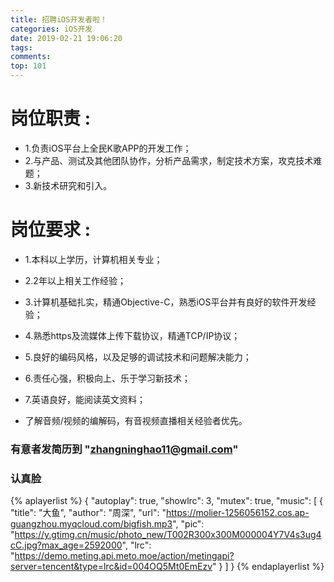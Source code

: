 ```yaml
---
title: 招聘iOS开发者啦！
categories: iOS开发
date: 2019-02-21 19:06:20
tags:
comments:
top: 101
---
```


# 岗位职责 : 
* 1.负责iOS平台上全民K歌APP的开发工作；
* 2.与产品、测试及其他团队协作，分析产品需求，制定技术方案，攻克技术难题；
* 3.新技术研究和引入。

# 岗位要求 :
* 1.本科以上学历，计算机相关专业；
* 2.2年以上相关工作经验；
* 3.计算机基础扎实，精通Objective-C，熟悉iOS平台并有良好的软件开发经验；
* 4.熟悉https及流媒体上传下载协议，精通TCP/IP协议；
* 5.良好的编码风格，以及足够的调试技术和问题解决能力；
* 6.责任心强，积极向上、乐于学习新技术；
* 7.英语良好，能阅读英文资料；

* 了解音频/视频的编解码，有音视频直播相关经验者优先。

### 有意者发简历到 "zhangninghao11@gmail.com"
### 认真脸


{% aplayerlist %}
{
    "autoplay": true,
    "showlrc": 3,
    "mutex": true,
    "music": [
        {
            "title": "大鱼",
            "author": "周深",
            "url": "https://molier-1256056152.cos.ap-guangzhou.myqcloud.com/bigfish.mp3",
            "pic": "https://y.gtimg.cn/music/photo_new/T002R300x300M000004Y7V4s3ug4cC.jpg?max_age=2592000",
            "lrc": "https://demo.meting.api.meto.moe/action/metingapi?server=tencent&type=lrc&id=004OQ5Mt0EmEzv"
        }
    ]
}
{% endaplayerlist %}